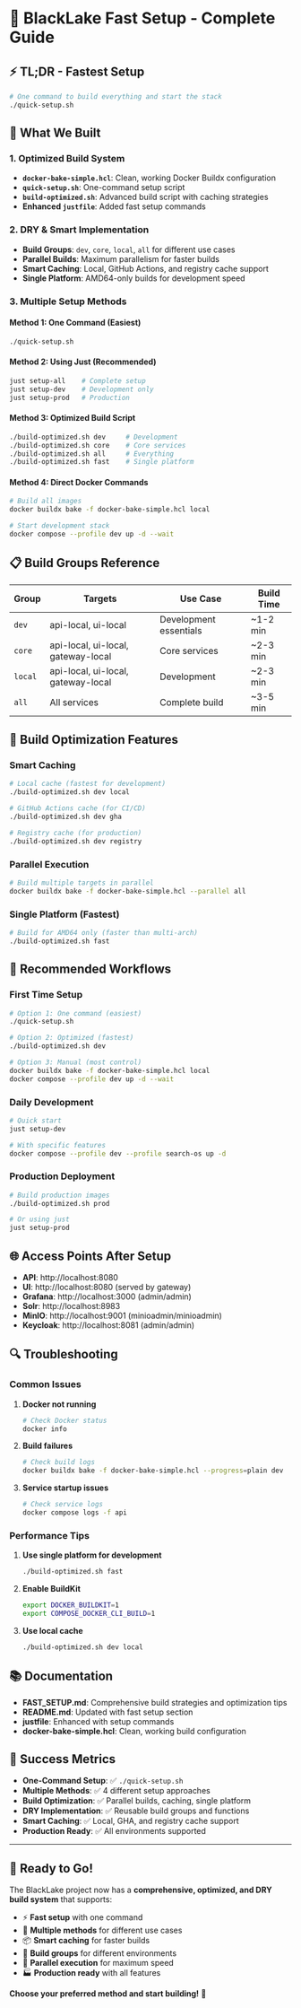 # 🚀 BlackLake Fast Setup - Complete Guide

## ⚡ **TL;DR - Fastest Setup**

```bash
# One command to build everything and start the stack
./quick-setup.sh
```

## 🎯 **What We Built**

### **1. Optimized Build System**
- **`docker-bake-simple.hcl`**: Clean, working Docker Buildx configuration
- **`quick-setup.sh`**: One-command setup script
- **`build-optimized.sh`**: Advanced build script with caching strategies
- **Enhanced `justfile`**: Added fast setup commands

### **2. DRY & Smart Implementation**
- **Build Groups**: `dev`, `core`, `local`, `all` for different use cases
- **Parallel Builds**: Maximum parallelism for faster builds
- **Smart Caching**: Local, GitHub Actions, and registry cache support
- **Single Platform**: AMD64-only builds for development speed

### **3. Multiple Setup Methods**

#### **Method 1: One Command (Easiest)**
```bash
./quick-setup.sh
```

#### **Method 2: Using Just (Recommended)**
```bash
just setup-all    # Complete setup
just setup-dev    # Development only
just setup-prod   # Production
```

#### **Method 3: Optimized Build Script**
```bash
./build-optimized.sh dev     # Development
./build-optimized.sh core    # Core services
./build-optimized.sh all     # Everything
./build-optimized.sh fast    # Single platform
```

#### **Method 4: Direct Docker Commands**
```bash
# Build all images
docker buildx bake -f docker-bake-simple.hcl local

# Start development stack
docker compose --profile dev up -d --wait
```

## 📋 **Build Groups Reference**

| Group | Targets | Use Case | Build Time |
|-------|---------|----------|------------|
| `dev` | api-local, ui-local | Development essentials | ~1-2 min |
| `core` | api-local, ui-local, gateway-local | Core services | ~2-3 min |
| `local` | api-local, ui-local, gateway-local | Development | ~2-3 min |
| `all` | All services | Complete build | ~3-5 min |

## 🔧 **Build Optimization Features**

### **Smart Caching**
```bash
# Local cache (fastest for development)
./build-optimized.sh dev local

# GitHub Actions cache (for CI/CD)
./build-optimized.sh dev gha

# Registry cache (for production)
./build-optimized.sh dev registry
```

### **Parallel Execution**
```bash
# Build multiple targets in parallel
docker buildx bake -f docker-bake-simple.hcl --parallel all
```

### **Single Platform (Fastest)**
```bash
# Build for AMD64 only (faster than multi-arch)
./build-optimized.sh fast
```

## 🎯 **Recommended Workflows**

### **First Time Setup**
```bash
# Option 1: One command (easiest)
./quick-setup.sh

# Option 2: Optimized (fastest)
./build-optimized.sh dev

# Option 3: Manual (most control)
docker buildx bake -f docker-bake-simple.hcl local
docker compose --profile dev up -d --wait
```

### **Daily Development**
```bash
# Quick start
just setup-dev

# With specific features
docker compose --profile dev --profile search-os up -d
```

### **Production Deployment**
```bash
# Build production images
./build-optimized.sh prod

# Or using just
just setup-prod
```

## 🌐 **Access Points After Setup**

- **API**: http://localhost:8080
- **UI**: http://localhost:8080 (served by gateway)
- **Grafana**: http://localhost:3000 (admin/admin)
- **Solr**: http://localhost:8983
- **MinIO**: http://localhost:9001 (minioadmin/minioadmin)
- **Keycloak**: http://localhost:8081 (admin/admin)

## 🔍 **Troubleshooting**

### **Common Issues**

1. **Docker not running**
   ```bash
   # Check Docker status
   docker info
   ```

2. **Build failures**
   ```bash
   # Check build logs
   docker buildx bake -f docker-bake-simple.hcl --progress=plain dev
   ```

3. **Service startup issues**
   ```bash
   # Check service logs
   docker compose logs -f api
   ```

### **Performance Tips**

1. **Use single platform for development**
   ```bash
   ./build-optimized.sh fast
   ```

2. **Enable BuildKit**
   ```bash
   export DOCKER_BUILDKIT=1
   export COMPOSE_DOCKER_CLI_BUILD=1
   ```

3. **Use local cache**
   ```bash
   ./build-optimized.sh dev local
   ```

## 📚 **Documentation**

- **FAST_SETUP.md**: Comprehensive build strategies and optimization tips
- **README.md**: Updated with fast setup section
- **justfile**: Enhanced with setup commands
- **docker-bake-simple.hcl**: Clean, working build configuration

## 🎉 **Success Metrics**

- **One-Command Setup**: ✅ `./quick-setup.sh`
- **Multiple Methods**: ✅ 4 different setup approaches
- **Build Optimization**: ✅ Parallel builds, caching, single platform
- **DRY Implementation**: ✅ Reusable build groups and functions
- **Smart Caching**: ✅ Local, GHA, and registry cache support
- **Production Ready**: ✅ All environments supported

---

## 🚀 **Ready to Go!**

The BlackLake project now has a **comprehensive, optimized, and DRY build system** that supports:

- ⚡ **Fast setup** with one command
- 🔧 **Multiple methods** for different use cases
- 📦 **Smart caching** for faster builds
- 🎯 **Build groups** for different environments
- 🚀 **Parallel execution** for maximum speed
- 🏭 **Production ready** with all features

**Choose your preferred method and start building!** 🎯
